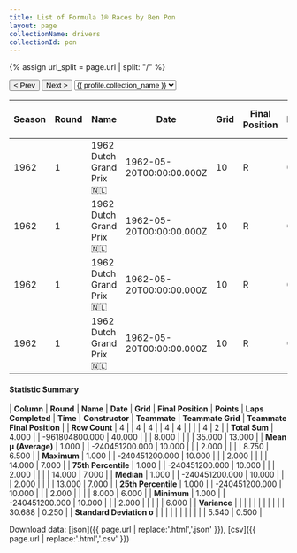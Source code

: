 ```yaml
---
title: List of Formula 1® Races by Ben Pon
layout: page
collectionName: drivers
collectionId: pon
---
```


{% assign url_split = page.url | split: "/" %}
<div id="collection-navigation">
<button onclick="selector.options[selector.selectedIndex-1].value && (window.location = selector.options[selector.selectedIndex-1].value);">&lt; Prev</button>
<button onclick="selector.options[selector.selectedIndex+1].value && (window.location = selector.options[selector.selectedIndex+1].value);">Next &gt;</button>
<select id="selector" onchange="this.options[this.selectedIndex].value && (window.location = this.options[this.selectedIndex].value);">
  {% for collectionId in site.data[page.collectionName].refs %}
    {% if collectionId == page.collectionId %}
      {% assign selected = "selected" %}
    {% else %}
      {% assign selected = "" %}
    {% endif %}
    {% assign profile = site.data[page.collectionName][collectionId].profile %}
    <option value="/f1/{{ page.collectionName }}/{{ collectionId }}/{{ url_split[4] }}" {{ selected }}>{{ profile.collection_name }}</option>
  {% endfor %}
</select>
</div>

| Season | Round | Name | Date | Grid | Final Position | Points | Laps Completed | Time | Constructor | Teammate | Teammate Grid | Teammate Final Position |
|--|--|--|--|--|--|--|--|--|--|--|--|--|
| 1962 | 1 | 1962 Dutch Grand Prix 🇳🇱 | 1962-05-20T00:00:00.000Z | 10 | R | 0.0 | 2 |   | Porsche 🇩🇪 | [Carel Godin de Beaufort 🇳🇱](/f1/drivers/beaufort) | 14 | 6 |
| 1962 | 1 | 1962 Dutch Grand Prix 🇳🇱 | 1962-05-20T00:00:00.000Z | 10 | R | 0.0 | 2 |   | Porsche 🇩🇪 | [Jo Bonnier 🇸🇪](/f1/drivers/bonnier) | 13 | 7 |
| 1962 | 1 | 1962 Dutch Grand Prix 🇳🇱 | 1962-05-20T00:00:00.000Z | 10 | R | 0.0 | 2 |   | Porsche 🇩🇪 | [Dan Gurney 🇺🇸](/f1/drivers/gurney) | 8 | R |
| 1962 | 1 | 1962 Dutch Grand Prix 🇳🇱 | 1962-05-20T00:00:00.000Z | 10 | R | 0.0 | 2 |   | Porsche 🇩🇪 | [Rob Slotemaker 🇳🇱](/f1/drivers/slotemaker) | 0 | W |

#### Statistic Summary

| **Column** | **Round** | **Name** | **Date** | **Grid** | **Final Position** | **Points** | **Laps Completed** | **Time** | **Constructor** | **Teammate** | **Teammate Grid** | **Teammate Final Position** |
| **Row Count** | 4 |  | 4 | 4 |  | 4 | 4 |  |  |  | 4 | 2 |
| **Total Sum** | 4.000 |  | -961804800.000 | 40.000 |  |  | 8.000 |  |  |  | 35.000 | 13.000 |
| **Mean μ (Average)** | 1.000 |  | -240451200.000 | 10.000 |  |  | 2.000 |  |  |  | 8.750 | 6.500 |
| **Maximum** | 1.000 |  | -240451200.000 | 10.000 |  |  | 2.000 |  |  |  | 14.000 | 7.000 |
| **75th Percentile** | 1.000 |  | -240451200.000 | 10.000 |  |  | 2.000 |  |  |  | 14.000 | 7.000 |
| **Median** | 1.000 |  | -240451200.000 | 10.000 |  |  | 2.000 |  |  |  | 13.000 | 7.000 |
| **25th Percentile** | 1.000 |  | -240451200.000 | 10.000 |  |  | 2.000 |  |  |  | 8.000 | 6.000 |
| **Minimum** | 1.000 |  | -240451200.000 | 10.000 |  |  | 2.000 |  |  |  |  | 6.000 |
| **Variance** |  |  |  |  |  |  |  |  |  |  | 30.688 | 0.250 |
| **Standard Deviation σ** |  |  |  |  |  |  |  |  |  |  | 5.540 | 0.500 |

Download data: [json]({{ page.url | replace:'.html','.json' }}), [csv]({{ page.url | replace:'.html','.csv' }})
